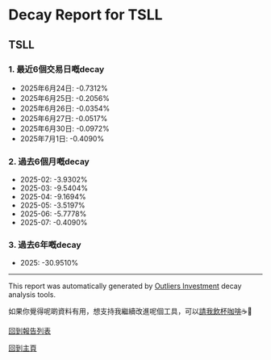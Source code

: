 # Decay Report for TSLL

## TSLL

### 1. 最近6個交易日嘅decay

- 2025年6月24日: -0.7312%
- 2025年6月25日: -0.2056%
- 2025年6月26日: -0.0354%
- 2025年6月27日: -0.0517%
- 2025年6月30日: -0.0972%
- 2025年7月1日: -0.4090%

### 2. 過去6個月嘅decay

- 2025-02: -3.9302%
- 2025-03: -9.5404%
- 2025-04: -9.1694%
- 2025-05: -3.5197%
- 2025-06: -5.7778%
- 2025-07: -0.4090%

### 3. 過去6年嘅decay

- 2025: -30.9510%

------------------------------
This report was automatically generated by [Outliers Investment](https://outliersecon.github.io/Outliers-Investment/) decay analysis tools.

如果你覺得呢啲資料有用，想支持我繼續改進呢個工具，可以[請我飲杯咖啡](https://buymeacoffee.com/outliersecon)☕🙏

[回到報告列表](https://outliersecon.github.io/Outliers-Investment/reports/reports_public)

[回到主頁](https://outliersecon.github.io/Outliers-Investment/)